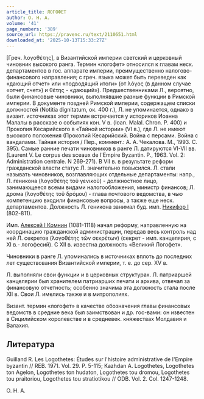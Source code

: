 ```yaml
---
article_title: ЛОГОФЕТ
author: О. Н. А.
volume: '41'
page_numbers: '389'
source_url: https://pravenc.ru/text/2110651.html
downloaded_at: '2025-10-13T15:33:27Z'
---
```


[Греч. λογοθέτης], в Византийской империи светский и церковный чиновник высокого ранга. Термин «логофет» относился к главам неск. департаментов в гос. аппарате империи, преимущественно налогово-финансового направления; с греч. языка может быть переведен как «дающий отчет» или «подводящий итоги» (от λόγος (в данном случае «отчет, счет») и θέτης - «дающий»). Предшественниками Л., вероятно, были финансовые чиновники, выполнявшие разные функции в Римской империи. В документе поздней Римской империи, содержащем списки должностей (Notitia dignitatum, ок. 400 г.), Л. не упоминается, однако в визант. источниках этот термин встречается у историков Иоанна Малалы в рассказе о событиях кон. V в. (Ioan. Malal. Chron. P. 400) и Прокопия Кесарийского в «Тайной истории» (VI в.), где Л. не имеют высокого положения (Прокопий Кесарийский. Война с персами. Война с вандалами. Тайная история / Пер., коммент.: А. А. Чекалова. М., 1993. C. 395). Самые ранние печати чиновников в ранге Л. датируются VI-VII вв. (Laurent V. Le corpus des sceaux de l'Empire Byzantin. P., 1963. Vol. 2: Administration centrale. N 269-271). В VII в. в результате реформ гражданской власти статус Л. значительно повысился. Л. стали называть чиновников, возглавляющих отдельные департаменты: напр., Л. геникона (λογοθέτης τοῦ γενικοῦ) - должностное лицо, занимающееся всеми видами налогообложения, министр финансов; Л. дрома (λογοθέτης τοῦ δρόμου) - глава почтового ведомства, в чью компетенцию входили финансовые вопросы, а также еще неск. департаментов. Должность Л. геникона занимал буд. имп. [Никифор I](<https://pravenc.ru/text/Никифор I.html>) (802-811).

Имп. [Алексей I Комнин](<https://pravenc.ru/text/Алексей I Комнин.html>) (1081-1118) начал реформу, направленную на координацию гражданской администрации, передав весь контроль над ней Л. секретов (λογοθέτης τῶν σεκρέτων) (секрет - имп. канцелярия, с XI в.- логофесий). С XII в. известна должность «Великий Логофет».

Чиновники в ранге Л. упоминались в источниках вплоть до последних лет существования Византийской империи, т. е. до сер. XV в.

Л. выполняли свои функции и в церковных структурах. Л. патриаршей канцелярии был хранителем патриарших печати и архива, отвечал за финансовую отчетность; особенно значима эта должность стала после XII в. Свои Л. имелись также и в митрополиях.

Визант. термин «логофет» в качестве обозначения главы финансовых ведомств в средние века был заимствован и др. гос-вами: он известен в Сицилийском королевстве и в средневек. княжествах Молдавия и Валахия.

## Литература

Guilland R. Les Logothetes: Études sur l'histoire administrative de l'Empire byzantin // REB. 1971. Vol. 29. P. 5-115; Kazhdan A. Logothetes, Logothetes ton Agelon, Logothetes ton hudaton, Logothetes tou dromou, Logothetes tou praitoriou, Logothetes tou stratiotikou // ODB. Vol. 2. Col. 1247-1248.

О. Н. А.
